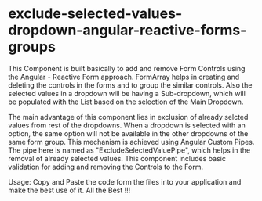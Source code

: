 # exclude-selected-values-dropdown-angular-reactive-forms-groups

This Component is built basically to add and remove Form Controls using the Angular - Reactive Form approach. FormArray helps in creating and deleting the controls in the forms and to group the similar controls. Also the selected values in a dropdown will be having a Sub-dropdown, which will be populated with the List based on the selection of the Main Dropdown.

The main advantage of this component lies in exclusion of already selcted values from rest of the dropdowns. When a dropdown is selected with an option, the same option will not be available in the other dropdowns of the same form group. This mechanism is achieved using Angular Custom Pipes. The pipe here is named as "ExcludeSelectedValuePipe", which helps in the removal of already selected values. This component includes basic validation for adding and removing the Controls to the Form.

Usage:  Copy and Paste the code form the files into your application and make the best use of it. All the Best !!!
